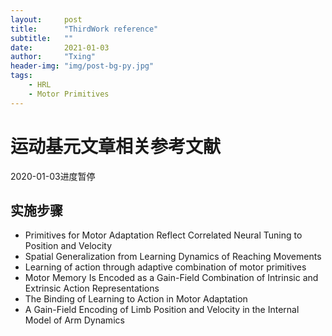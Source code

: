 ```yaml
---
layout:     post
title:      "ThirdWork reference"
subtitle:   ""
date:       2021-01-03
author:     "Txing"
header-img: "img/post-bg-py.jpg"
tags:
    - HRL
    - Motor Primitives 
---
```


# 运动基元文章相关参考文献

2020-01-03进度暂停

## 实施步骤

- Primitives for Motor Adaptation Reflect Correlated Neural Tuning to Position and Velocity
- Spatial Generalization from Learning Dynamics of Reaching Movements
- Learning of action through adaptive combination of motor primitives
- Motor Memory Is Encoded as a Gain-Field Combination of Intrinsic and Extrinsic Action Representations
- The Binding of Learning to Action in Motor Adaptation
- A Gain-Field Encoding of Limb Position and Velocity in the Internal Model of Arm Dynamics
